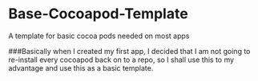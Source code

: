 # Base-Cocoapod-Template
A template for basic cocoa pods needed on most apps

###Basically when I created my first app, I decided that I am not going to re-install every cocoapod back on to a repo, so I shall use this to my advantage and use this as a basic template.
